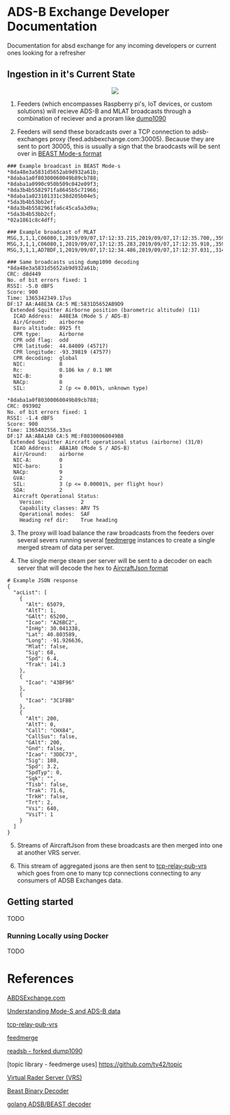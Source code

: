 # ADS-B Exchange Developer Documentation
Documentation for absd exchange for any incoming developers or current ones looking for a refresher

## Ingestion in it's Current State
<p align="center">
  <img src="https://raw.githubusercontent.com/athielen/adsbexchange-documentation/master/content/draw-io-diagram.png">
</p>

1. Feeders (which encompasses Raspberry pi's, IoT devices, or custom solutions) will recieve ADS-B and MLAT broadcasts through a combination of reciever and a proram like [dump1090]()

2. Feeders will send these boradcasts over a TCP connection to adsb-exchanges proxy (feed.adsbexchange.com:30005). Because they are sent to port 30005, this is usually a sign that the braodcasts will be sent over in [BEAST Mode-s format](https://mode-s.org/decode/)

```
### Example broadcast in BEAST Mode-s
*8da48e3a5831d5652ab9d932a61b;
*8daba1a0f80300060049b89cb788;
*8daba1a0990c950b509c042e09f3;
*8da3b4b5582971fa8645b5c71966;
*8daba1a023101331c38d205b04e5;
*5da3b4b53bb2ef;
*8da3b4b5582961fa6c45ca5a3d9a;
*5da3b4b53bb2cf;
*02a1861c8c4dff;

### Example broadcast of MLAT
MSG,3,1,1,C06080,1,2019/09/07,17:12:33.215,2019/09/07,17:12:35.700,,35997,,,36.4139,-121.3726,,,,,,
MSG,3,1,1,C06080,1,2019/09/07,17:12:35.283,2019/09/07,17:12:35.910,,35973,,,36.4169,-121.3752,,,,,,
MSG,3,1,1,AD7BDF,1,2019/09/07,17:12:34.486,2019/09/07,17:12:37.031,,31477,,,35.9813,-120.7624,,,,,,
```

```
### Same broadcasts using dump1090 decoding
*8da48e3a5831d5652ab9d932a61b;
CRC: d8d449
No. of bit errors fixed: 1
RSSI: -5.0 dBFS
Score: 900
Time: 1365342349.17us
DF:17 AA:A48E3A CA:5 ME:5831D5652AB9D9
 Extended Squitter Airborne position (barometric altitude) (11)
  ICAO Address:  A48E3A (Mode S / ADS-B)
  Air/Ground:    airborne
  Baro altitude: 8925 ft
  CPR type:      Airborne
  CPR odd flag:  odd
  CPR latitude:  44.84009 (45717)
  CPR longitude: -93.39819 (47577)
  CPR decoding:  global
  NIC:           8
  Rc:            0.186 km / 0.1 NM
  NIC-B:         0
  NACp:          8
  SIL:           2 (p <= 0.001%, unknown type)

*8daba1a0f80300060049b89cb788;
CRC: 093902
No. of bit errors fixed: 1
RSSI: -1.4 dBFS
Score: 900
Time: 1365402556.33us
DF:17 AA:ABA1A0 CA:5 ME:F80300060049B8
 Extended Squitter Aircraft operational status (airborne) (31/0)
  ICAO Address:  ABA1A0 (Mode S / ADS-B)
  Air/Ground:    airborne
  NIC-A:         0
  NIC-baro:      1
  NACp:          9
  GVA:           2
  SIL:           3 (p <= 0.00001%, per flight hour)
  SDA:           2
  Aircraft Operational Status:
    Version:            2
    Capability classes: ARV TS
    Operational modes:  SAF
    Heading ref dir:    True heading
```

3. The proxy will load balance the raw broadcasts from the feeders over several severs running several [feedmerge](https://github.com/adsbxchange/feedmerge) instances to create a single merged stream of data per server.

4. The single merge steam per server will be sent to a decoder on each server that will decode the hex to [AircraftJson format]()
```
# Example JSON response
{
  "acList": [
    {
      "Alt": 65079,
      "AltT": 1,
      "GAlt": 65200,
      "Icao": "A26BC2",
      "InHg": 30.041338,
      "Lat": 40.803589,
      "Long": -91.926636,
      "Mlat": false,
      "Sig": 68,
      "Spd": 6.4,
      "Trak": 141.3
    },
    {
      "Icao": "43BF96"
    },
    {
      "Icao": "3C1FBB"
    },
    {
      "Alt": 200,
      "AltT": 0,
      "Call": "CHX84",
      "CallSus": false,
      "GAlt": 200,
      "Gnd": false,
      "Icao": "3DDC73",
      "Sig": 188,
      "Spd": 3.2,
      "SpdTyp": 0,
      "Sqk": "",
      "Tisb": false,
      "Trak": 71.6,
      "TrkH": false,
      "Trt": 2,
      "Vsi": 640,
      "VsiT": 1
    }
  ]
}
```

5. Streams of AircraftJson from these broadcasts are then merged into one at another VRS server.

6. This stream of aggregated jsons are then sent to [tcp-relay-pub-vrs](https://github.com/adsbxchange/tcp-relay-pub-vrs) which goes from one to many tcp connections connecting to any consumers of ADSB Exchanges data.

## Getting started
TODO

### Running Locally using Docker
TODO

# References
[ABDSExchange.com](https://www.adsbexchange.com/)

[Understanding Mode-S and ADS-B data](https://mode-s.org/decode/)

[tcp-relay-pub-vrs](https://github.com/adsbxchange/tcp-relay-pub-vrs)

[feedmerge](https://github.com/adsbxchange/feedmerge)

[readsb - forked dump1090](https://github.com/Mictronics/readsb)

[topic library - feedmerge uses] https://github.com/tv42/topic

[Virtual Rader Server (VRS)](http://www.virtualradarserver.co.uk/)

[Beast Binary Decoder](https://github.com/junzis/pyModeS/blob/2e3ceed0b00cd4ad22e1d6576fd517fa4ca8e365/decoder.py)

[golang ADSB/BEAST decoder](https://github.com/mtigas/simurgh)
